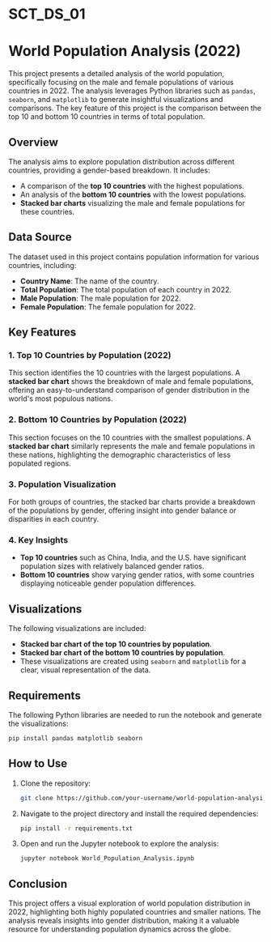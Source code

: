# SCT_DS_01
# World Population Analysis (2022)

This project presents a detailed analysis of the world population, specifically focusing on the male and female populations of various countries in 2022. The analysis leverages Python libraries such as `pandas`, `seaborn`, and `matplotlib` to generate insightful visualizations and comparisons. The key feature of this project is the comparison between the top 10 and bottom 10 countries in terms of total population.

## Overview

The analysis aims to explore population distribution across different countries, providing a gender-based breakdown. It includes:
- A comparison of the **top 10 countries** with the highest populations.
- An analysis of the **bottom 10 countries** with the lowest populations.
- **Stacked bar charts** visualizing the male and female populations for these countries.

## Data Source

The dataset used in this project contains population information for various countries, including:
- **Country Name**: The name of the country.
- **Total Population**: The total population of each country in 2022.
- **Male Population**: The male population for 2022.
- **Female Population**: The female population for 2022.

## Key Features

### 1. Top 10 Countries by Population (2022)
This section identifies the 10 countries with the largest populations. A **stacked bar chart** shows the breakdown of male and female populations, offering an easy-to-understand comparison of gender distribution in the world's most populous nations.

### 2. Bottom 10 Countries by Population (2022)
This section focuses on the 10 countries with the smallest populations. A **stacked bar chart** similarly represents the male and female populations in these nations, highlighting the demographic characteristics of less populated regions.

### 3. Population Visualization
For both groups of countries, the stacked bar charts provide a breakdown of the populations by gender, offering insight into gender balance or disparities in each country.

### 4. Key Insights
- **Top 10 countries** such as China, India, and the U.S. have significant population sizes with relatively balanced gender ratios.
- **Bottom 10 countries** show varying gender ratios, with some countries displaying noticeable gender population differences.

## Visualizations

The following visualizations are included:
- **Stacked bar chart of the top 10 countries by population**.
- **Stacked bar chart of the bottom 10 countries by population**.
- These visualizations are created using `seaborn` and `matplotlib` for a clear, visual representation of the data.

## Requirements

The following Python libraries are needed to run the notebook and generate the visualizations:
```bash
pip install pandas matplotlib seaborn
```
## How to Use

1. Clone the repository:
   ```bash
   git clone https://github.com/your-username/world-population-analysis.git
   ```
2. Navigate to the project directory and install the required dependencies:
   ```bash
   pip install -r requirements.txt
   ```
3. Open and run the Jupyter notebook to explore the analysis:
   ```bash
   jupyter notebook World_Population_Analysis.ipynb
   ```

## Conclusion
This project offers a visual exploration of world population distribution in 2022, highlighting both highly populated countries and smaller nations. The analysis reveals insights into gender distribution, making it a valuable resource for understanding population dynamics across the globe.

